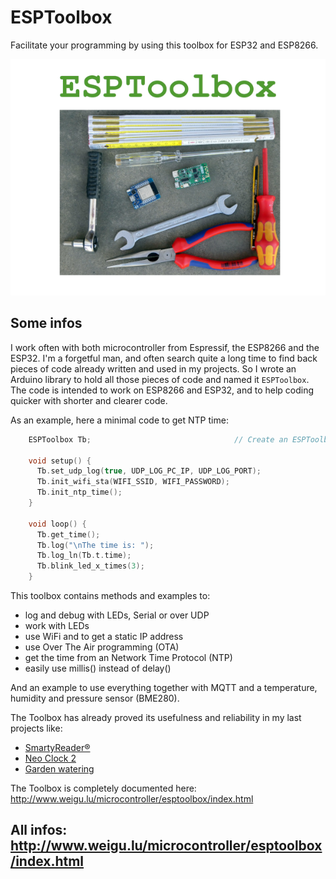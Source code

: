 # ESPToolbox

Facilitate your programming by using this toolbox for ESP32 and ESP8266.

![esptoolbox](png/esptoolbox_600.png "esptoolbox")

## Some infos

I work often with both microcontroller from Espressif, the ESP8266 and the ESP32. I'm a forgetful man, and often search quite a long time to find back pieces of code already written and used in my projects. So I wrote an Arduino library to hold all those pieces of code and named it `ESPToolbox`. The code is intended to work on ESP8266 and ESP32, and to help coding quicker with shorter and clearer code.

As an example, here a minimal code to get NTP time:

```C
    ESPToolbox Tb;                                // Create an ESPToolbox Object

    void setup() {
      Tb.set_udp_log(true, UDP_LOG_PC_IP, UDP_LOG_PORT);
      Tb.init_wifi_sta(WIFI_SSID, WIFI_PASSWORD);
      Tb.init_ntp_time();
    }

    void loop() {
      Tb.get_time();
      Tb.log("\nThe time is: ");
      Tb.log_ln(Tb.t.time);
      Tb.blink_led_x_times(3);
    }
```

This toolbox contains methods and examples to:

+ log and debug with LEDs, Serial or over UDP
+ work with LEDs
+ use WiFi and to get a static IP address
+ use Over The Air programming (OTA)
+ get the time from an Network Time Protocol (NTP)
+ easily use millis() instead of delay()

And an example to use everything together with MQTT and a temperature, humidity and pressure sensor (BME280).

The Toolbox has already proved its usefulness and reliability in my last projects like:

+ [SmartyReader&reg;](https://www.weigu.lu/microcontroller/smartyReader_P1/index.html)
+ [Neo Clock 2](https://www.weigu.lu/microcontroller/neo_clock_2/index.html)
+ [Garden watering](https://www.weigu.lu/microcontroller/garden_watering/index.html)

The Toolbox is completely documented here: <http://www.weigu.lu/microcontroller/esptoolbox/index.html>

## All infos: <http://www.weigu.lu/microcontroller/esptoolbox/index.html>
